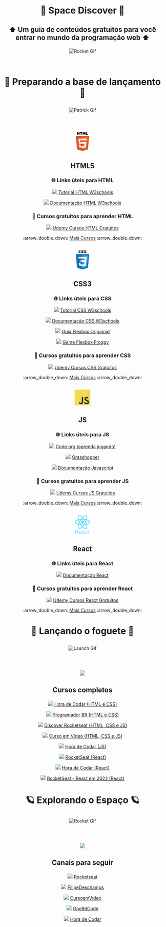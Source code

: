   # <p align="center">🚀 Space Discover 🚀</p>
  ## <p align="center">⬆️ Um guia de conteúdos gratuitos para você entrar no mundo da programação web ⬆️</p>

  <p align="center"><img src="https://c.tenor.com/aqjGQV7crbgAAAAC/rocket.gif" alt="Rocket Gif" /></p><br>
  
  ##
  ##

  # <p align="center">🧰 Preparando a base de lançamento 🧰</p>

  <p align="center"><img src="https://media1.giphy.com/media/l46CyJmS9KUbokzsI/giphy.gif" alt="Patrick Gif" /></p><br>

  ## 

  <p align="center"><img src="https://raw.githubusercontent.com/devicons/devicon/master/icons/html5/html5-original-wordmark.svg" width="60" /> </p>
  
  ## <p align="center">HTML5</p>

  ### <p align="center">🌐 Links úteis para HTML</p>

  <p align="center">
    <p align="center">
      <img src="https://www.google.com/s2/favicons?domain=https://www.w3schools.com" />
      <a href="https://www.w3schools.com/html/default.asp" target="_blank">Tutorial HTML W3schools</a>
    </p>
    <p align="center">
      <img src="https://www.google.com/s2/favicons?domain=https://www.w3schools.com" />
      <a href="https://www.w3schools.com/tags/default.asp" target="_blank">Documentação HTML W3schools</a>
    </p>
  </p>

  ### <p align="center">📓 Cursos gratuitos para aprender HTML</p>

  <p align="center">
    <p align="center">
      <img src="https://www.google.com/s2/favicons?domain=https://www.udemy.com" />
      <a href="https://www.udemy.com/topic/html5/?price=price-free&sort=popularity" target="_blank">Udemy Cursos HTML Gratuitos</a>
    </p>
    <p align="center">
      :arrow_double_down: <a href="#cursos-completos" >Mais Cursos</a> :arrow_double_down:  
    </p>
  </p>

  ## 

  <p align="center"><img src="https://raw.githubusercontent.com/devicons/devicon/master/icons/css3/css3-original-wordmark.svg" width="60" /> </p>

  ## <p align="center">CSS3</p>
  

  ### <p align="center">🌐 Links úteis para CSS</p>

  <p align="center">
    <p align="center">
      <img src="https://www.google.com/s2/favicons?domain=https://www.w3schools.com" />
      <a href="https://www.w3schools.com/css/default.asp" target="_blank">Tutorial CSS W3schools</a>
    </p>
    <p align="center">
      <img src="https://www.google.com/s2/favicons?domain=https://www.w3schools.com" />
      <a href="https://www.w3schools.com/cssref/default.asp" target="_blank">Documentação CSS W3schools</a>
    </p>
    <p align="center">
      <img src="https://www.google.com/s2/favicons?domain=https://origamid.com" />
      <a href="https://origamid.com/projetos/flexbox-guia-completo/" target="_blank">Guia Flexbox Origamid</a>
    </p>
    <p align="center">
      <img src="https://www.google.com/s2/favicons?domain=https://flexboxfroggy.com/" />
      <a href="https://flexboxfroggy.com/" target="_blank">Game Flexbox Froggy</a>
    </p>
  </p>

  ### <p align="center">📓 Cursos gratuitos para aprender CSS</p>

  <p align="center">
    <p align="center">
      <img src="https://www.google.com/s2/favicons?domain=https://www.udemy.com" />
      <a href="https://www.udemy.com/topic/css/?price=price-free&sort=popularity" target="_blank">Udemy Cursos CSS Gratuitos</a>
    </p>
    <p align="center">
      :arrow_double_down: <a href="#cursos-completos" >Mais Cursos</a> :arrow_double_down:  
    </p>
  </p>

  ## 

  <p align="center"><img src="https://raw.githubusercontent.com/devicons/devicon/master/icons/javascript/javascript-original.svg" width="50" /> </p>
  
  ## <p align="center">JS</p>

  ### <p align="center">🌐 Links úteis para JS</p>

  <p align="center">
    <p align="center">
      <img src="https://www.google.com/s2/favicons?domain=https://code.org" />
      <a href="https://code.org" target="_blank">Code.org (aprenda jogando)</a>
    </p>
    <p align="center">
      <img src="https://www.google.com/s2/favicons?domain=https://grasshopper.app/pt_br/" />
      <a href="https://grasshopper.app/pt_br/" target="_blank">Grasshopper</a>
    </p>
    <p align="center">
      <img src="https://www.google.com/s2/favicons?domain=https://developer.mozilla.org" />
      <a href="https://developer.mozilla.org/pt-BR/docs/Web/JavaScript" target="_blank">Documentação Javascript</a>
    </p>
    
  </p>

  ### <p align="center">📓 Cursos gratuitos para aprender JS</p>

  <p align="center">
    <p align="center">
      <img src="https://www.google.com/s2/favicons?domain=https://www.udemy.com" />
      <a href="https://www.udemy.com/topic/javascript/?price=price-free&sort=popularity" target="_blank">Udemy Cursos JS Gratuitos</a>
    </p>
    <p align="center">
      :arrow_double_down: <a href="#cursos-completos" >Mais Cursos</a> :arrow_double_down:  
    </p>
  </p>

  ## 

  <p align="center"><img src="https://raw.githubusercontent.com/devicons/devicon/master/icons/react/react-original-wordmark.svg" width="60" /> </p>
  
  ## <p align="center">React</p>

  ### <p align="center">🌐 Links úteis para React</p>

  <p align="center">
    <p align="center">
      <img src="https://www.google.com/s2/favicons?domain=https://pt-br.reactjs.org/" />
      <a href="https://pt-br.reactjs.org/" target="_blank">Documentação React</a>
    </p>

  </p>

  ### <p align="center">📓 Cursos gratuitos para aprender React</p>

  <p align="center">
    <p align="center">
      <img src="https://www.google.com/s2/favicons?domain=https://www.udemy.com" />
      <a href="https://www.udemy.com/topic/react/?price=price-free&sort=popularity" target="_blank">Udemy Cursos React Gratuitos</a>
    </p>
    <p align="center">
      :arrow_double_down: <a href="#cursos-completos" >Mais Cursos</a> :arrow_double_down:  
    </p>
  </p>
  
  ##
  ##

  # <p align="center"> 🚀 Lançando o foguete 🚀</p>

  <p align="center"><img src="https://c.tenor.com/hkuxSwhnahYAAAAd/rocket-launch-lightyear.gif" alt="Launch Gif" /></p><br>

  ## 

  <p align="center"><img src="http://assets.mktnaweb.com/accounts/2013/02/20/29689/pictures/59/original_%C3%ADcone_cursos.png?1447340854" width="50" /> </p>
  
  ## <p align="center">Cursos completos</p>

  <p align="center">
    <p align="center">
      <img src="https://www.google.com/s2/favicons?domain=https://youtube.com" />
      <a href="https://youtube.com/playlist?list=PLnDvRpP8Bnez2LJGshXKtid2f-aUkFOqM" target="_blank">Hora de Codar (HTML e CSS)</a>
    </p>
    <p align="center">
      <img src="https://www.google.com/s2/favicons?domain=https://youtube.com" />
      <a href="https://youtube.com/playlist?list=PLVzrOYTg7zYAsLLBBN20bo7qOr9fC-USB" target="_blank">Programador BR (HTML e CSS)</a>
    </p>
    <p align="center">
      <img src="https://www.google.com/s2/favicons?domain=https://www.rocketseat.com.br/discover" />
      <a href="https://www.rocketseat.com.br/discover" target="_blank">Discover Rocketseat (HTML, CSS e JS)</a>
    </p>
    <p align="center">
      <img src="https://www.google.com/s2/favicons?domain=https://www.cursoemvideo.com/" />
      <a href="https://www.cursoemvideo.com/" target="_blank">Curso em Video (HTML, CSS e JS)</a>
    </p>
    <p align="center">
      <img src="https://www.google.com/s2/favicons?domain=https://youtube.com" />
      <a href="https://youtube.com/playlist?list=PLnDvRpP8BneysKU8KivhnrVaKpILD3gZ6" target="_blank">Hora de Codar (JS)</a>
    </p>
    <p align="center">
      <img src="https://www.google.com/s2/favicons?domain=https://youtube.com" />
      <a href="https://youtube.com/playlist?list=PL85ITvJ7FLoiuaKgHFYgrhZDwXOUEaxWI" target="_blank">RocketSeat (React)</a>
    </p>
    <p align="center">
      <img src="https://www.google.com/s2/favicons?domain=https://youtube.com" />
      <a href="https://youtube.com/playlist?list=PLnDvRpP8BneyVA0SZ2okm-QBojomniQVO" target="_blank">Hora de Codar (React)</a>
    </p>
    <p align="center">
      <img src="https://www.google.com/s2/favicons?domain=https://youtube.com" />
      <a href="https://youtu.be/pDbcC-xSat4" target="_blank">RocketSeat - React em 2022 (React)</a>
    </p>
  </p>
  
  ##
  ##

  # <p align="center"> 🪐 Explorando o Espaço 🪐</p>
  
  <p align="center"><img src="https://c.tenor.com/xKaM7a_GDhgAAAAC/planets.gif" alt="Rocket Gif" /></p><br>
  
  ## 

  <p align="center"><img src="https://www.apaulista.org.br/wp-content/uploads/2021/02/youtube-logo.png" width="50" /> </p>

  ## <p align="center">Canais para seguir</p>

  <p align="center">
    <p align="center">
      <img src="https://www.google.com/s2/favicons?domain=https://youtube.com" />
      <a href="https://www.youtube.com/c/RocketSeat" target="_blank">Rocketseat</a>
    </p>
    <p align="center">
      <img src="https://www.google.com/s2/favicons?domain=https://youtube.com" />
      <a href="https://www.youtube.com/c/FilipeDeschamps" target="_blank">FilipeDeschamps</a>
    </p>
    <p align="center">
      <img src="https://www.google.com/s2/favicons?domain=https://youtube.com" />
      <a href="https://www.youtube.com/c/CursoemVídeo" target="_blank">CursoemVídeo</a>
    </p>
    <p align="center">
      <img src="https://www.google.com/s2/favicons?domain=https://youtube.com" />
      <a href="https://www.youtube.com/c/OneBitCode" target="_blank">OneBitCode</a>
    </p>
    <p align="center">
      <img src="https://www.google.com/s2/favicons?domain=https://youtube.com" />
      <a href="https://www.youtube.com/channel/UCDoFiMhpOnLFq1uG4RL4xag" target="_blank">Hora de Codar</a>
    </p>
  </p>
